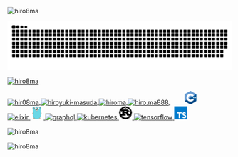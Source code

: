 <p align="left"> <img src="https://komarev.com/ghpvc/?username=hiro8ma&label=Profile%20views&color=blueviolet&style=for-the-badge" alt="hiro8ma" /> </p>

[![](dist/snk.svg)](https://github.com/hiro8ma)


<p align="left"> <a href="https://github.com/ryo-ma/github-profile-trophy&theme=gruvbox"><img src="https://github-profile-trophy.vercel.app/?username=hiro8ma&theme=gruvbox" alt="hiro8ma" /></a> </p>

<p align="left">
<a href="https://twitter.com/hir08ma" target="blank">
  <img align="center" src="https://raw.githubusercontent.com/rahuldkjain/github-profile-readme-generator/master/src/images/icons/Social/twitter.svg" alt="hir08ma" height="30" width="40" />
</a>
<a href="https://linkedin.com/in/hiroyuki-masuda-b88b761a6" target="blank">
  <img align="center" src="https://raw.githubusercontent.com/rahuldkjain/github-profile-readme-generator/master/src/images/icons/Social/linked-in-alt.svg" alt="hiroyuki-masuda" height="30" width="40" />
</a>
<a href="https://kaggle.com/hiroma" target="blank">
  <img align="center" src="https://raw.githubusercontent.com/rahuldkjain/github-profile-readme-generator/master/src/images/icons/Social/kaggle.svg" alt="hiroma" height="30" width="40" />
</a>
<a href="https://fb.com/hiro.ma888" target="blank">
  <img align="center" src="https://raw.githubusercontent.com/rahuldkjain/github-profile-readme-generator/master/src/images/icons/Social/facebook.svg" alt="hiro.ma888" height="30" width="40" />
</a>
<a href="https://www.w3schools.com/cpp/" target="_blank" rel="noreferrer" style="margin:30px">
  <img src="https://raw.githubusercontent.com/devicons/devicon/master/icons/cplusplus/cplusplus-original.svg" alt="cplusplus" width="30" height="30"/>
</a>
<a href="https://elixir-lang.org" target="_blank" rel="noreferrer">
  <img src="https://www.vectorlogo.zone/logos/elixir-lang/elixir-lang-icon.svg" alt="elixir" width="30" height="30"/>
</a>
<a href="https://golang.org" target="_blank" rel="noreferrer">
  <img src="https://raw.githubusercontent.com/devicons/devicon/master/icons/go/go-original.svg" alt="go" width="30" height="30"/>
</a>
<a href="https://graphql.org" target="_blank" rel="noreferrer">
  <img src="https://www.vectorlogo.zone/logos/graphql/graphql-icon.svg" alt="graphql" width="30" height="30"/>
</a>
<a href="https://kubernetes.io" target="_blank" rel="noreferrer">
  <img src="https://www.vectorlogo.zone/logos/kubernetes/kubernetes-icon.svg" alt="kubernetes" width="30" height="30"/>
</a>
<a href="https://www.rust-lang.org" target="_blank" rel="noreferrer">
  <img src="https://raw.githubusercontent.com/devicons/devicon/master/icons/rust/rust-plain.svg" alt="rust" width="30" height="30"/>
</a>
<a href="https://www.tensorflow.org" target="_blank" rel="noreferrer">
  <img src="https://www.vectorlogo.zone/logos/tensorflow/tensorflow-icon.svg" alt="tensorflow" width="30" height="30"/>
</a>
<a href="https://www.typescriptlang.org/" target="_blank" rel="noreferrer">
  <img src="https://raw.githubusercontent.com/devicons/devicon/master/icons/typescript/typescript-original.svg" alt="typescript" width="30" height="30"/> 
</a>
</p>


<p>
  <img align="center" src="https://github-readme-stats.vercel.app/api?username=hiro8ma&show_icons=true&locale=en&theme=gruvbox" alt="hiro8ma" /></p>
  <img align="center" src="https://github-readme-streak-stats.herokuapp.com/?user=hiro8ma&theme=gruvbox" alt="hiro8ma" />
</p>
